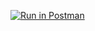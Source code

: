 
[![Run in Postman](https://run.pstmn.io/button.svg)](https://app.getpostman.com/run-collection/786ee518c69cf8634bea)
